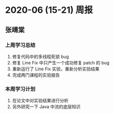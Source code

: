 # 2020-06 (15-21) 周报

## 张靖棠

### 上周学习总结

1. 修复代码中的多线程死锁 bug
2. 修复 Line Fix 中只产生一个成功修复 patch 的 bug
3. 重新运行了 Line Fix 实验，重新分析实验结果
4. 完成两门课程的实验报告

### 本周学习计划

1. 在论文中对实验结果进行分析
2. 另外研究一下 Java 中流的底层知识

